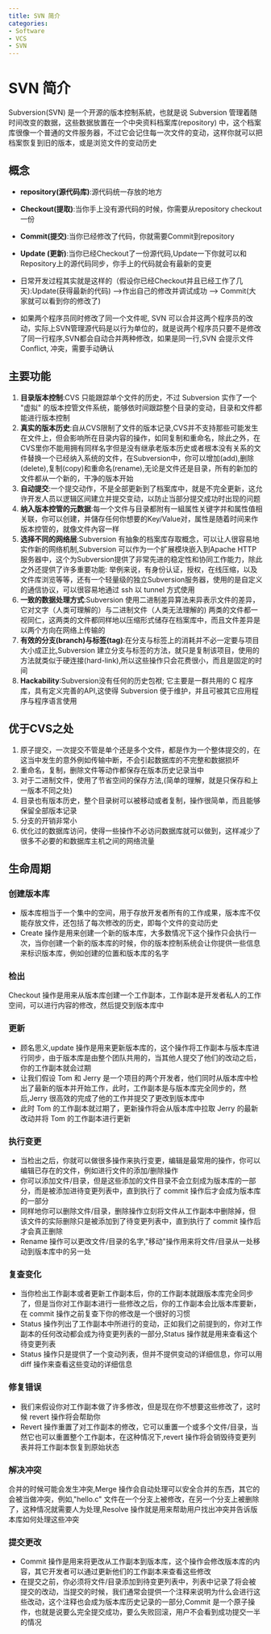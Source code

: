 ```yaml
---
title: SVN 简介
categories:
- Software
- VCS
- SVN
---
```

# SVN 简介

Subversion(SVN) 是一个开源的版本控制系統，也就是说 Subversion 管理着随时间改变的数据，这些数据放置在一个中央资料档案库(repository) 中，这个档案库很像一个普通的文件服务器，不过它会记住每一次文件的变动，这样你就可以把档案恢复到旧的版本，或是浏览文件的变动历史

## 概念

- **repository(源代码库)**:源代码统一存放的地方
- **Checkout(提取)**:当你手上没有源代码的时候，你需要从repository checkout一份
- **Commit(提交)**:当你已经修改了代码，你就需要Commit到repository
- **Update (更新)**:当你已经Checkout了一份源代码,Update一下你就可以和Repository上的源代码同步，你手上的代码就会有最新的变更

- 日常开发过程其实就是这样的（假设你已经Checkout并且已经工作了几天):Update(获得最新的代码) -->作出自己的修改并调试成功 --> Commit(大家就可以看到你的修改了)
- 如果两个程序员同时修改了同一个文件呢, SVN 可以合并这两个程序员的改动，实际上SVN管理源代码是以行为单位的，就是说两个程序员只要不是修改了同一行程序,SVN都会自动合并两种修改，如果是同一行,SVN 会提示文件 Conflict, 冲突，需要手动确认

## 主要功能

1. **目录版本控制**:CVS 只能跟踪单个文件的历史，不过 Subversion 实作了一个 "虚拟" 的版本控管文件系统，能够依时间跟踪整个目录的变动，目录和文件都能进行版本控制
2. **真实的版本历史**:自从CVS限制了文件的版本记录,CVS并不支持那些可能发生在文件上，但会影响所在目录内容的操作，如同复制和重命名，除此之外，在CVS里你不能用拥有同样名字但是没有继承老版本历史或者根本没有关系的文件替换一个已经纳入系统的文件，在Subversion中，你可以增加(add),删除(delete),复制(copy)和重命名(rename),无论是文件还是目录，所有的新加的文件都从一个新的，干净的版本开始
3. **自动提交**:一个提交动作，不是全部更新到了档案库中，就是不完全更新，这允许开发人员以逻辑区间建立并提交变动，以防止当部分提交成功时出现的问题
4. **纳入版本控管的元数据**:每一个文件与目录都附有一組属性关键字并和属性值相关联，你可以创建，并儲存任何你想要的Key/Value对，属性是随着时间来作版本控管的，就像文件內容一样
5. **选择不同的网络层**:Subversion 有抽象的档案库存取概念，可以让人很容易地实作新的网络机制,Subversion 可以作为一个扩展模块嵌入到Apache HTTP 服务器中，这个为Subversion提供了非常先进的稳定性和协同工作能力，除此之外还提供了许多重要功能: 举例来说，有身份认证，授权，在线压缩，以及文件库浏览等等，还有一个轻量级的独立Subversion服务器，使用的是自定义的通信协议，可以很容易地通过 ssh 以 tunnel 方式使用
6. **一致的数据处理方式**:Subversion 使用二进制差异算法来异表示文件的差异，它对文字（人类可理解的）与二进制文件（人类无法理解的) 两类的文件都一视同仁，这两类的文件都同样地以压缩形式储存在档案库中，而且文件差异是以两个方向在网络上传输的
7. **有效的分支(branch)与标签(tag)**:在分支与标签上的消耗并不必一定要与项目大小成正比,Subversion 建立分支与标签的方法，就只是复制该项目，使用的方法就类似于硬连接(hard-link),所以这些操作只会花费很小，而且是固定的时间
8. **Hackability**:Subversion没有任何的历史包袱; 它主要是一群共用的 C 程序库，具有定义完善的API,这使得 Subversion 便于维护，并且可被其它应用程序与程序语言使用

## 优于CVS之处

1. 原子提交，一次提交不管是单个还是多个文件，都是作为一个整体提交的，在这当中发生的意外例如传输中断，不会引起数据库的不完整和数据损坏
2. 重命名，复制，删除文件等动作都保存在版本历史记录当中
3. 对于二进制文件，使用了节省空间的保存方法,(简单的理解，就是只保存和上一版本不同之处)
4. 目录也有版本历史，整个目录树可以被移动或者复制，操作很简单，而且能够保留全部版本记录
5. 分支的开销非常小
6. 优化过的数据库访问，使得一些操作不必访问数据库就可以做到，这样减少了很多不必要的和数据库主机之间的网络流量

## 生命周期

### 创建版本库

- 版本库相当于一个集中的空间，用于存放开发者所有的工作成果，版本库不仅能存放文件，还包括了每次修改的历史，即每个文件的变动历史
- Create 操作是用来创建一个新的版本库，大多数情况下这个操作只会执行一次，当你创建一个新的版本库的时候，你的版本控制系统会让你提供一些信息来标识版本库，例如创建的位置和版本库的名字

### 检出

Checkout 操作是用来从版本库创建一个工作副本，工作副本是开发者私人的工作空间，可以进行内容的修改，然后提交到版本库中

### 更新

- 顾名思义,update 操作是用来更新版本库的，这个操作将工作副本与版本库进行同步，由于版本库是由整个团队共用的，当其他人提交了他们的改动之后，你的工作副本就会过期
- 让我们假设 Tom 和 Jerry 是一个项目的两个开发者，他们同时从版本库中检出了最新的版本并开始工作，此时，工作副本是与版本库完全同步的，然后,Jerry 很高效的完成了他的工作并提交了更改到版本库中
- 此时 Tom 的工作副本就过期了，更新操作将会从版本库中拉取 Jerry 的最新改动并将 Tom 的工作副本进行更新

### 执行变更

- 当检出之后，你就可以做很多操作来执行变更，编辑是最常用的操作，你可以编辑已存在的文件，例如进行文件的添加/删除操作
- 你可以添加文件/目录，但是这些添加的文件目录不会立刻成为版本库的一部分，而是被添加进待变更列表中，直到执行了 commit 操作后才会成为版本库的一部分
- 同样地你可以删除文件/目录，删除操作立刻将文件从工作副本中删除掉，但该文件的实际删除只是被添加到了待变更列表中，直到执行了 commit 操作后才会真正删除
- Rename 操作可以更改文件/目录的名字,"移动"操作用来将文件/目录从一处移动到版本库中的另一处

### 复查变化

- 当你检出工作副本或者更新工作副本后，你的工作副本就跟版本库完全同步了，但是当你对工作副本进行一些修改之后，你的工作副本会比版本库要新，在 commit 操作之前复查下你的修改是一个很好的习惯
- Status 操作列出了工作副本中所进行的变动，正如我们之前提到的，你对工作副本的任何改动都会成为待变更列表的一部分,Status 操作就是用来查看这个待变更列表
- Status 操作只是提供了一个变动列表，但并不提供变动的详细信息，你可以用 diff 操作来查看这些变动的详细信息

### 修复错误

- 我们来假设你对工作副本做了许多修改，但是现在你不想要这些修改了，这时候 revert 操作将会帮助你
- Revert 操作重置了对工作副本的修改，它可以重置一个或多个文件/目录，当然它也可以重置整个工作副本，在这种情况下,revert 操作将会销毁待变更列表并将工作副本恢复到原始状态

### 解决冲突

合并的时候可能会发生冲突,Merge 操作会自动处理可以安全合并的东西，其它的会被当做冲突，例如,"hello.c" 文件在一个分支上被修改，在另一个分支上被删除了，这种情况就需要人为处理,Resolve 操作就是用来帮助用户找出冲突并告诉版本库如何处理这些冲突

### 提交更改

- Commit 操作是用来将更改从工作副本到版本库，这个操作会修改版本库的内容，其它开发者可以通过更新他们的工作副本来查看这些修改
- 在提交之前，你必须将文件/目录添加到待变更列表中，列表中记录了将会被提交的改动，当提交的时候，我们通常会提供一个注释来说明为什么会进行这些改动，这个注释也会成为版本库历史记录的一部分,Commit 是一个原子操作，也就是说要么完全提交成功，要么失败回滚，用户不会看到成功提交一半的情况
